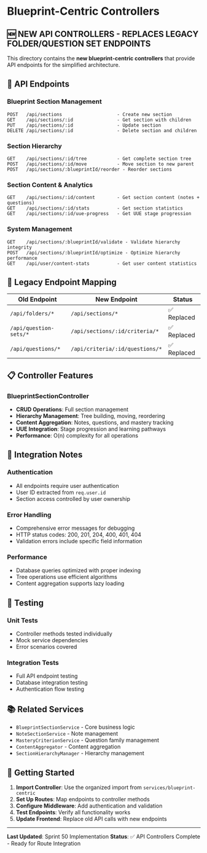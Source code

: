 # Blueprint-Centric Controllers

## 🆕 NEW API CONTROLLERS - REPLACES LEGACY FOLDER/QUESTION SET ENDPOINTS

This directory contains the **new blueprint-centric controllers** that provide API endpoints for the simplified architecture.

## 🚀 API Endpoints

### Blueprint Section Management
```
POST   /api/sections                    - Create new section
GET    /api/sections/:id                - Get section with children
PUT    /api/sections/:id                - Update section
DELETE /api/sections/:id                - Delete section and children
```

### Section Hierarchy
```
GET    /api/sections/:id/tree           - Get complete section tree
POST   /api/sections/:id/move           - Move section to new parent
POST   /api/sections/:blueprintId/reorder - Reorder sections
```

### Section Content & Analytics
```
GET    /api/sections/:id/content        - Get section content (notes + questions)
GET    /api/sections/:id/stats          - Get section statistics
GET    /api/sections/:id/uue-progress   - Get UUE stage progression
```

### System Management
```
GET    /api/sections/:blueprintId/validate - Validate hierarchy integrity
POST   /api/sections/:blueprintId/optimize - Optimize hierarchy performance
GET    /api/user/content-stats          - Get user content statistics
```

## 🔄 Legacy Endpoint Mapping

| Old Endpoint | New Endpoint | Status |
|--------------|--------------|---------|
| `/api/folders/*` | `/api/sections/*` | ✅ Replaced |
| `/api/question-sets/*` | `/api/sections/:id/criteria/*` | ✅ Replaced |
| `/api/questions/*` | `/api/criteria/:id/questions/*` | ✅ Replaced |

## 📋 Controller Features

### BlueprintSectionController
- **CRUD Operations**: Full section management
- **Hierarchy Management**: Tree building, moving, reordering
- **Content Aggregation**: Notes, questions, and mastery tracking
- **UUE Integration**: Stage progression and learning pathways
- **Performance**: O(n) complexity for all operations

## 🔧 Integration Notes

### Authentication
- All endpoints require user authentication
- User ID extracted from `req.user.id`
- Section access controlled by user ownership

### Error Handling
- Comprehensive error messages for debugging
- HTTP status codes: 200, 201, 204, 400, 401, 404
- Validation errors include specific field information

### Performance
- Database queries optimized with proper indexing
- Tree operations use efficient algorithms
- Content aggregation supports lazy loading

## 🧪 Testing

### Unit Tests
- Controller methods tested individually
- Mock service dependencies
- Error scenarios covered

### Integration Tests
- Full API endpoint testing
- Database integration testing
- Authentication flow testing

## 📚 Related Services

- `BlueprintSectionService` - Core business logic
- `NoteSectionService` - Note management
- `MasteryCriterionService` - Question family management
- `ContentAggregator` - Content aggregation
- `SectionHierarchyManager` - Hierarchy management

## 🚀 Getting Started

1. **Import Controller**: Use the organized import from `services/blueprint-centric`
2. **Set Up Routes**: Map endpoints to controller methods
3. **Configure Middleware**: Add authentication and validation
4. **Test Endpoints**: Verify all functionality works
5. **Update Frontend**: Replace old API calls with new endpoints

---

**Last Updated**: Sprint 50 Implementation
**Status**: ✅ API Controllers Complete - Ready for Route Integration
